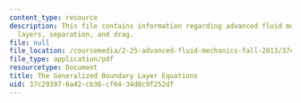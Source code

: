 ```yaml
---
content_type: resource
description: This file contains information regarding advanced fluid mechanics, boundary
  layers, separation, and drag.
file: null
file_location: /coursemedia/2-25-advanced-fluid-mechanics-fall-2013/37c293976a42cb36cf6434d8c9f252df_MIT2_25F13_GeneralizedEqn.pdf
file_type: application/pdf
resourcetype: Document
title: The Generalized Boundary Layer Equations
uid: 37c29397-6a42-cb36-cf64-34d8c9f252df
---
```

